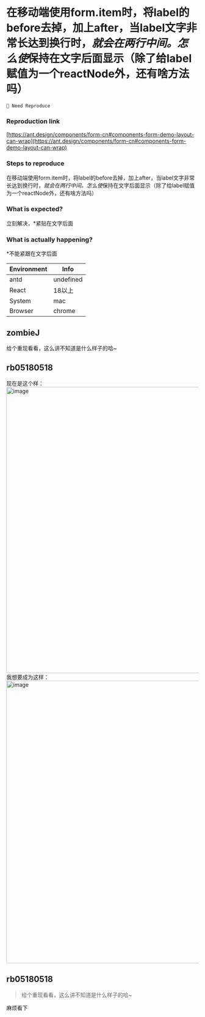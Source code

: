 # 在移动端使用form.item时，将label的before去掉，加上after，当label文字非常长达到换行时，*就会在两行中间。怎么使*保持在文字后面显示（除了给label赋值为一个reactNode外，还有啥方法吗）

`🤔 Need Reproduce`

### Reproduction link

[https://ant.design/components/form-cn#components-form-demo-layout-can-wrap](https://ant.design/components/form-cn#components-form-demo-layout-can-wrap)

### Steps to reproduce

在移动端使用form.item时，将label的before去掉，加上after，当label文字非常长达到换行时，*就会在两行中间。怎么使*保持在文字后面显示（除了给label赋值为一个reactNode外，还有啥方法吗）

### What is expected?

立刻解决，\*紧贴在文字后面

### What is actually happening?

\*不能紧跟在文字后面

| Environment | Info      |
| ----------- | --------- |
| antd        | undefined |
| React       | 18以上    |
| System      | mac       |
| Browser     | chrome    |

<!-- generated by ant-design-issue-helper. DO NOT REMOVE -->

## zombieJ

给个重现看看，这么讲不知道是什么样子的哈~

## rb05180518

现在是这个样：<img width="747" alt="image" src="https://github.com/ant-design/ant-design/assets/107897569/aee6dc45-427d-48c4-86ea-4750adffde93">
我想要成为这样：
<img width="738" alt="image" src="https://github.com/ant-design/ant-design/assets/107897569/ddd8855a-20c4-4efe-9cbb-3dfab6c11c1c">

## rb05180518

> 给个重现看看，这么讲不知道是什么样子的哈~

麻烦看下

